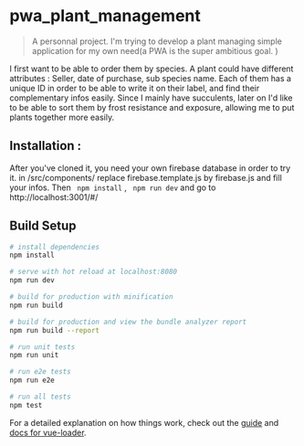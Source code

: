 # pwa_plant_management

> A personnal project. I'm trying to develop a plant managing simple application for my own need(a PWA is the super ambitious goal. )

I first want to be able to order them by species. A plant could have different attributes : Seller, date of purchase, sub species name. Each of them has a unique ID in order to be able to write it on their label, and find their complementary infos easily.
Since I mainly have succulents, later on I'd like to be able to sort them by frost resistance and exposure, allowing me to put plants together more easily. 


## Installation : 

After you've cloned it, you need your own firebase database in order to try it. 
in /src/components/ replace firebase.template.js by firebase.js and fill your infos. 
Then ``` npm install``` , ``` npm run dev``` 
and go to http://localhost:3001/#/
## Build Setup

``` bash
# install dependencies
npm install

# serve with hot reload at localhost:8080
npm run dev

# build for production with minification
npm run build

# build for production and view the bundle analyzer report
npm run build --report

# run unit tests
npm run unit

# run e2e tests
npm run e2e

# run all tests
npm test
```

For a detailed explanation on how things work, check out the [guide](http://vuejs-templates.github.io/webpack/) and [docs for vue-loader](http://vuejs.github.io/vue-loader).
